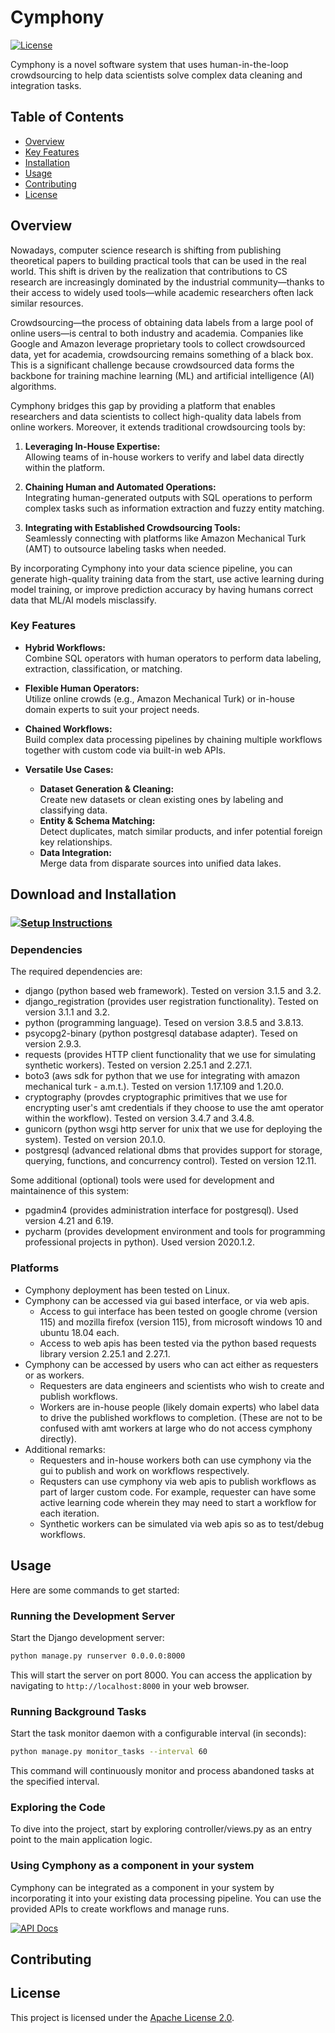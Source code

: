 # Cymphony

[//]: # (![Build Status]&#40;https://img.shields.io/badge/build-passing-brightgreen&#41;)

[![License](https://img.shields.io/badge/License-Apache%202.0-blue.svg)](https://www.apache.org/licenses/LICENSE-2.0)


Cymphony is a novel software system that uses human-in-the-loop crowdsourcing to help data scientists solve complex data cleaning and integration tasks.

## Table of Contents

- [Overview](#overview)
- [Key Features](#key-features)
- [Installation](#installation)
- [Usage](#usage)
- [Contributing](#contributing)
- [License](#license)

## Overview

Nowadays, computer science research is shifting from publishing theoretical papers to building practical tools that can be used in the real world. This shift is driven by the realization that contributions to CS research are increasingly dominated by the industrial community—thanks to their access to widely used tools—while academic researchers often lack similar resources.

Crowdsourcing—the process of obtaining data labels from a large pool of online users—is central to both industry and academia. Companies like Google and Amazon leverage proprietary tools to collect crowdsourced data, yet for academia, crowdsourcing remains something of a black box. This is a significant challenge because crowdsourced data forms the backbone for training machine learning (ML) and artificial intelligence (AI) algorithms.

Cymphony bridges this gap by providing a platform that enables researchers and data scientists to collect high-quality data labels from online workers. Moreover, it extends traditional crowdsourcing tools by:

1. **Leveraging In-House Expertise:**  
   Allowing teams of in-house workers to verify and label data directly within the platform.

2. **Chaining Human and Automated Operations:**  
   Integrating human-generated outputs with SQL operations to perform complex tasks such as information extraction and fuzzy entity matching.

3. **Integrating with Established Crowdsourcing Tools:**  
   Seamlessly connecting with platforms like Amazon Mechanical Turk (AMT) to outsource labeling tasks when needed.

By incorporating Cymphony into your data science pipeline, you can generate high-quality training data from the start, use active learning during model training, or improve prediction accuracy by having humans correct data that ML/AI models misclassify.

### Key Features

- **Hybrid Workflows:**  
  Combine SQL operators with human operators to perform data labeling, extraction, classification, or matching.

- **Flexible Human Operators:**  
  Utilize online crowds (e.g., Amazon Mechanical Turk) or in-house domain experts to suit your project needs.

- **Chained Workflows:**  
  Build complex data processing pipelines by chaining multiple workflows together with custom code via built-in web APIs.

- **Versatile Use Cases:**  
  - **Dataset Generation & Cleaning:**  
    Create new datasets or clean existing ones by labeling and classifying data.
  - **Entity & Schema Matching:**  
    Detect duplicates, match similar products, and infer potential foreign key relationships.
  - **Data Integration:**  
    Merge data from disparate sources into unified data lakes.

## Download and Installation

### [![Setup Instructions](https://img.shields.io/badge/Setup-Instructions-blue)](./setup_instructions.md)

### Dependencies

The required dependencies are:
* django (python based web framework). Tested on version 3.1.5 and 3.2.
* django_registration (provides user registration functionality). Tested on version 3.1.1 and 3.2.
* python (programming language). Tesed on version 3.8.5 and 3.8.13.
* psycopg2-binary (python postgresql database adapter). Tesed on version 2.9.3.
* requests (provides HTTP client functionality that we use for simulating synthetic workers). Tested on version 2.25.1 and 2.27.1.
* boto3 (aws sdk for python that we use for integrating with amazon mechanical turk - a.m.t.). Tested on version 1.17.109 and 1.20.0.
* cryptography (provdes cryptographic primitives that we use for encrypting user's amt credentials if they choose to use the amt operator within the workflow). Tested on version 3.4.7 and 3.4.8.
* gunicorn (python wsgi http server for unix that we use for deploying the system). Tested on version 20.1.0.
* postgresql (advanced relational dbms that provides support for storage, querying, functions, and concurrency control). Tested on version 12.11.

Some additional (optional) tools were used for development and maintainence of this system:
* pgadmin4 (provides administration interface for postgresql). Used version 4.21 and 6.19.
* pycharm (provides development environment and tools for programming professional projects in python). Used version 2020.1.2.

### Platforms
* Cymphony deployment has been tested on Linux.
* Cymphony can be accessed via gui based interface, or via web apis.
  - Access to gui interface has been tested on google chrome (version 115) and mozilla firefox (version 115), from microsoft windows 10 and ubuntu 18.04 each.
  - Access to web apis has been tested via the python based requests library version 2.25.1 and 2.27.1.
* Cymphony can be accessed by users who can act either as requesters or as workers.
  - Requesters are data engineers and scientists who wish to create and publish workflows.
  - Workers are in-house people (likely domain experts) who label data to drive the published workflows to completion. (These are not to be confused with amt workers at large who do not access cymphony directly).
* Additional remarks:
  - Requesters and in-house workers both can use cymphony via the gui to publish and work on workflows respectively.
  - Requsters can use cymphony via web apis to publish workflows as part of larger custom code. For example, requester can have some active learning code wherein they may need to start a workflow for each iteration.
  - Synthetic workers can be simulated via web apis so as to test/debug workflows.

## Usage

Here are some commands to get started:

### Running the Development Server

Start the Django development server:

```bash
python manage.py runserver 0.0.0.0:8000
 ```
This will start the server on port 8000. You can access the application by navigating to `http://localhost:8000` in your web browser.

### Running Background Tasks

Start the task monitor daemon with a configurable interval (in seconds):
```bash
python manage.py monitor_tasks --interval 60
```
This command will continuously monitor and process abandoned tasks at the specified interval.

### Exploring the Code
To dive into the project, start by exploring controller/views.py as an entry point to the main application logic.

### Using Cymphony as a component in your system
Cymphony can be integrated as a component in your system by incorporating it into your existing data processing pipeline. You can use the provided APIs to create workflows and manage runs.

[![API Docs](https://img.shields.io/badge/API-Docs-blue)](./api-docs/api-endpoints.md)

## Contributing

## License

This project is licensed under the [Apache License 2.0](https://www.apache.org/licenses/LICENSE-2.0).
